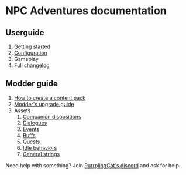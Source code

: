 # NPC Adventures documentation

## Userguide

1. [Getting started](guide/getting-started.md)
2. [Configuration](guide/configuration.md)
3. Gameplay
4. [Full changelog](changelog.md)

## Modder guide

1. [How to create a content pack](modding/content-packs.md)
2. [Modder's upgrade guide](modding/upgrading.md)
3. Assets
    1. [Companion dispositions](modding/dispositions.md)
    2. [Dialogues](modding/dialogues.md)
    3. [Events](modding/events.md)
    4. [Buffs](modding/buffs.md)
    5. [Quests](modding/quests.md)
    6. [Idle behaviors](modding/idle.md)
    7. [General strings](modding/strings.md)

Need help with something? Join [PurrplingCat's discord](https://discord.gg/wnEDqKF) and ask for help.
